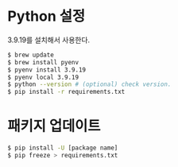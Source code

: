 # Python 설정

3.9.19를 설치해서 사용한다.
```bash
$ brew update 
$ brew install pyenv
$ pyenv install 3.9.19
$ pyenv local 3.9.19
$ python --version # (optional) check version.
$ pip install -r requirements.txt
```

# 패키지 업데이트
```bash
$ pip install -U [package name]
$ pip freeze > requirements.txt
```
